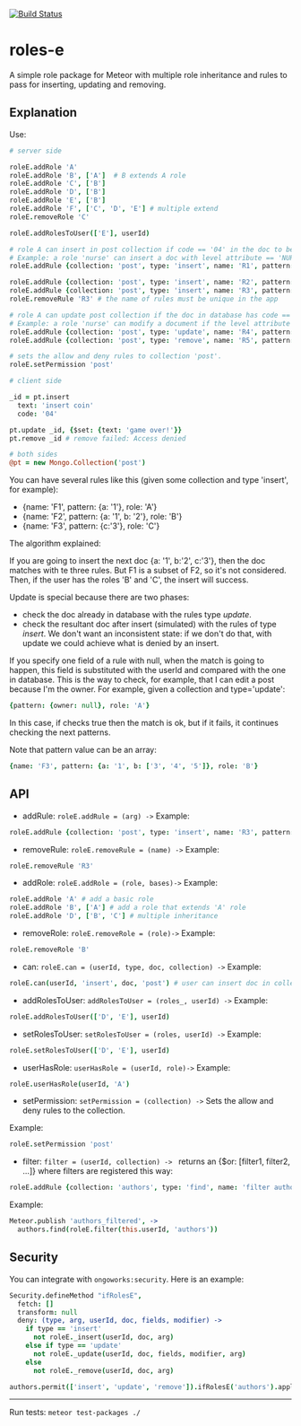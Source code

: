 [![Build Status](https://travis-ci.org/miguelalarcos/roles-e.svg)](https://travis-ci.org/miguelalarcos/roles-e)

roles-e
=======

A simple role package for Meteor with multiple role inheritance and rules to pass for inserting, updating and removing.

Explanation
-----------

Use:
```coffee
# server side

roleE.addRole 'A'
roleE.addRole 'B', ['A']  # B extends A role
roleE.addRole 'C', ['B']
roleE.addRole 'D', ['B']
roleE.addRole 'E', ['B']
roleE.addRole 'F', ['C', 'D', 'E'] # multiple extend
roleE.removeRole 'C'

roleE.addRolesToUser(['E'], userId)

# role A can insert in post collection if code == '04' in the doc to be inserted
# Example: a role 'nurse' can insert a doc with level attribute == 'NURSE'
roleE.addRule {collection: 'post', type: 'insert', name: 'R1', pattern: {code: '04'}, role: 'A'}

roleE.addRule {collection: 'post', type: 'insert', name: 'R2', pattern: {code: '05'}, role: 'E'}
roleE.addRule {collection: 'post', type: 'insert', name: 'R3', pattern: {code: '06'}, role: 'E'}
roleE.removeRule 'R3' # the name of rules must be unique in the app

# role A can update post collection if the doc in database has code == '04' and if the resultant doc after update passes the insert rules.
# Example: a role 'nurse' can modify a document if the level attribute of that document is 'NURSE', and if not trying to set that level to 'DOCTOR'.
roleE.addRule {collection: 'post', type: 'update', name: 'R4', pattern: {code: '04'}, role: 'A'}
roleE.addRule {collection: 'post', type: 'remove', name: 'R5', pattern: {code: '04'}, role: 'F'}

# sets the allow and deny rules to collection 'post'.
roleE.setPermission 'post'

# client side

_id = pt.insert
  text: 'insert coin'
  code: '04'

pt.update _id, {$set: {text: 'game over!'}}
pt.remove _id # remove failed: Access denied

# both sides
@pt = new Mongo.Collection('post')

```

You can have several rules like this (given some collection and type 'insert', for example):

* {name: 'F1', pattern: {a: '1'}, role: 'A'}
* {name: 'F2', pattern: {a: '1', b: '2'}, role: 'B'}
* {name: 'F3', pattern: {c:'3'}, role: 'C'}

The algorithm explained:

If you are going to insert the next doc {a: '1', b:'2', c:'3'}, then the doc matches with te three rules. But F1 is a subset of F2,
so it's not considered. Then, if the user has the roles 'B' and 'C', the insert will success.

Update is special because there are two phases:

* check the doc already in database with the rules type *update*.
* check the resultant doc after insert (simulated) with the rules of type *insert*. We don't want an inconsistent state: if we don't do that, with update we could achieve what is denied by an insert.

If you specify one field of a rule with null, when the match is going to happen, this field is substituted with the userId and compared with the one in database. This is the way to check, for example, that I can edit a post because I'm the owner.
For example, given a collection and type='update':

```coffee
{pattern: {owner: null}, role: 'A'}
```
In this case, if checks true then the match is ok, but if it fails, it continues checking the next patterns.

Note that pattern value can be an array:

```coffee
{name: 'F3', pattern: {a: '1', b: ['3', '4', '5']}, role: 'B'}
```

API
---
* addRule:
```roleE.addRule = (arg) ->```
Example:
```coffee
roleE.addRule {collection: 'post', type: 'insert', name: 'R3', pattern: {code: '04'}, role: 'A'}
```

* removeRule:
```roleE.removeRule = (name) ->```
Example:
```coffee
roleE.removeRule 'R3'
```

* addRole:
```roleE.addRole = (role, bases)->```
Example:
```coffee
roleE.addRole 'A' # add a basic role
roleE.addRole 'B', ['A'] # add a role that extends 'A' role
roleE.addRole 'D', ['B', 'C'] # multiple inheritance
```

* removeRole:
```roleE.removeRole = (role)->```
Example:
```coffee
roleE.removeRole 'B'
```

* can:
```roleE.can = (userId, type, doc, collection) ->```
Example:
```coffee
roleE.can(userId, 'insert', doc, 'post') # user can insert doc in collection post?
```

* addRolesToUser:
```addRolesToUser = (roles_, userId) ->```
Example:
```coffee
roleE.addRolesToUser(['D', 'E'], userId)
```

* setRolesToUser:
```setRolesToUser = (roles, userId) ->```
Example:
```coffee
roleE.setRolesToUser(['D', 'E'], userId)
```

* userHasRole:
```userHasRole = (userId, role)->```
Example:
```coffee
roleE.userHasRole(userId, 'A')
```

* setPermission:
```setPermission = (collection) ->```
  Sets the allow and deny rules to the collection.

Example:
```coffee
roleE.setPermission 'post'
```

* filter:
```filter = (userId, collection) -> ```
returns an {$or: [filter1, filter2, ...]} where filters are registered this way:

```coffee
roleE.addRule {collection: 'authors', type: 'find', name: 'filter author', pattern: {x:555}, role: 'B'}
```
Example:
```coffee
Meteor.publish 'authors_filtered', ->
  authors.find(roleE.filter(this.userId, 'authors'))
```

Security
--------
You can integrate with ```ongoworks:security```. Here is an example:

```coffee
Security.defineMethod "ifRolesE",
  fetch: []
  transform: null
  deny: (type, arg, userId, doc, fields, modifier) ->
    if type == 'insert'
      not roleE._insert(userId, doc, arg)
    else if type == 'update'
      not roleE._update(userId, doc, fields, modifier, arg)
    else
      not roleE._remove(userId, doc, arg)

authors.permit(['insert', 'update', 'remove']).ifRolesE('authors').apply()
```

---
Run tests:
  ```meteor test-packages ./```